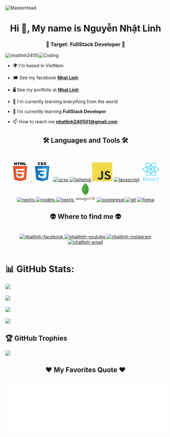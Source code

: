 ![MasterHead](https://res.cloudinary.com/azurestore/image/upload/v1694627644/dempgi7-520f8d5f-63d4-4453-8822-dbc149ae27f8_yjqzsp.gif)

<h1 align="center">Hi 👋, My name is Nguyễn Nhật Linh</h1>
<h3 align="center">🎯 Target: FullStack Developer 🎯</h3>
<img align="right" alt="Coding" width="400" src="https://cdn.dribbble.com/users/1162077/screenshots/3848914/programmer.gif">

<p align="left"> <img src="https://komarev.com/ghpvc/?username=nhatlinh2405&label=Profile%20views&color=0e75b6&style=flat" alt="nhatlinh2405" /> </p>

-   🌍 I'm based in VietNam

-   🗯️ See my facebook **[Nhat Linh](https://www.facebook.com/lays.linh.96)**

-   🖥️ See my portfolio at **[Nhat Linh](https://linh-info.vercel.app)**

-   🔭 I'm currently learning everything from the world

-   🌱 I’m currently learning **FullStack Developer**

-   📫 How to reach me **[nhatlinh240501@gmail.com](mailto:nhatlinh240501@gmail.com)**

<h2 align="center">🛠 Languages and Tools 🛠</h2>
<br>
<p  align="center">
 <a href="https://www.w3.org/html/" target="_blank" rel="noreferrer"> <img src="https://raw.githubusercontent.com/devicons/devicon/master/icons/html5/html5-original-wordmark.svg" alt="html5" width="65" height="60"/> </a> 
<a href="https://www.w3schools.com/css/" target="_blank" rel="noreferrer"> <img src="https://raw.githubusercontent.com/devicons/devicon/master/icons/css3/css3-original-wordmark.svg" alt="css3" width="65" height="60"/> </a> 
<a href="https://sass-lang.com" target="_blank" rel="noreferrer"> <img src="https://www.vectorlogo.zone/logos/sass-lang/sass-lang-icon.svg" alt="scss" width="65" height="60"/> </a> 
<a href="https://tailwindcss.com/" target="_blank" rel="noreferrer"> <img src="https://www.vectorlogo.zone/logos/tailwindcss/tailwindcss-icon.svg" alt="tailwind" width="65" height="60"/> </a>
 <a href="https://developer.mozilla.org/en-US/docs/Web/JavaScript" target="_blank" rel="noreferrer"> <img src="https://raw.githubusercontent.com/devicons/devicon/master/icons/javascript/javascript-original.svg" alt="javascript" width="65" height="60"/></a>
  <a href="https://developer.mozilla.org/en-US/docs/Web/JavaScript" target="_blank" rel="noreferrer"> <img src="https://cdn.jsdelivr.net/gh/devicons/devicon/icons/typescript/typescript-original.svg" alt="javascript" width="65" height="60"/></a>
 <a href="https://reactjs.org/" target="_blank" rel="noreferrer"> <img src="https://raw.githubusercontent.com/devicons/devicon/master/icons/react/react-original-wordmark.svg" alt="react" width="65" height="60"/> 
 </a> 
  <a href="https://nextjs.org/" target="_blank" rel="noreferrer"> <img src="https://cdn.jsdelivr.net/gh/devicons/devicon/icons/nextjs/nextjs-original.svg" alt="nextjs" width="65" height="60"/> 
 </a> 
   <a href="https://nodejs.org/en" target="_blank" rel="noreferrer"> <img src="https://www.vectorlogo.zone/logos/nodejs/nodejs-icon.svg" alt="nodejs" width="65" height="60"/> 
 </a> 
    <a href="https://nestjs.com" target="_blank" rel="noreferrer"> <img src="https://www.vectorlogo.zone/logos/nestjs/nestjs-icon.svg" alt="nestjs" width="65" height="60"/> 
 </a> 
 <a href="https://www.mongodb.com/" target="_blank" rel="noreferrer"> <img src="https://raw.githubusercontent.com/devicons/devicon/master/icons/mongodb/mongodb-original-wordmark.svg" alt="mongodb" width="65" height="60"/> </a> 
  <a href="https://www.postgresql.org" target="_blank" rel="noreferrer"> <img src="https://www.vectorlogo.zone/logos/postgresql/postgresql-icon.svg" alt="postgresql" width="65" height="60"/> </a> 
  <a href="https://git-scm.com/" target="_blank" rel="noreferrer"> <img src="https://www.vectorlogo.zone/logos/git-scm/git-scm-icon.svg" alt="git" width="65" height="60"/></a> 
<a href="https://www.figma.com/" target="_blank" rel="noreferrer"> <img src="https://www.vectorlogo.zone/logos/figma/figma-icon.svg" alt="figma" width="65" height="60"/> </a>
 </p>

<h2 align="center">👽 Where to find me 👽</h2>
<br>
<!-- https://icons8.com -->
<div align="center">
  <a href="https://www.facebook.com/lays.linh.96" target="blank">
    <img src="https://img.icons8.com/bubbles/100/000000/facebook-new.png" alt="nhatlinh-facebook" />
  </a>
  <a href="https://www.youtube.com/channel/UCTLzNTO_crOhiyFZFdhotDA" target="blank">
    <img src="https://img.icons8.com/bubbles/100/000000/youtube-squared.png" alt="nhatlinh-youtube" />
  </a>
  <a href="https://www.instagram.com/l.i.n.h.11/" target="blank">
    <img src="https://img.icons8.com/bubbles/100/000000/instagram.png" alt="nhatlinh-instagram" />
  </a>
  <a href="mailto:nhatlinh240501@gmail.com" target="top">
    <img src="https://img.icons8.com/bubbles/100/000000/apple-mail.png" alt="nhatlinh-email" />
  </a>
</div>

<br>

# 📊 GitHub Stats:

![](https://github-readme-stats.vercel.app/api?username=NhatLinh2405&theme=dark&hide_border=false&count_private=true)<br/><br/>
![](https://github-readme-streak-stats.herokuapp.com/?user=NhatLinh2405&theme=dark&hide_border=false)<br/><br/>
![](https://github-readme-stats.vercel.app/api/top-langs/?username=NhatLinh2405&theme=dark&hide_border=false&include_all_commits=true&count_private=true&layout=compact)<br/><br/>
![](https://github-readme-stats.vercel.app/api/wakatime?username=NhatLinh2405&show_icons=true&locale=en&layout=compact&theme=dark&langs_count=10&count_private=true)

## 🏆 GitHub Trophies

![](https://github-profile-trophy.vercel.app/?username=NhatLinh2405&theme=radical&no-frame=false&no-bg=false&margin-w=4)

<h2 align="center">❤️ My Favorites Quote ❤️</h2>
<br>
<a href="#" target="_blank">
  <img src="quote.svg" width="100%" height="150" alt="nhatlinh-quote" />
</a>
